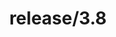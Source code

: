 ---
title: "release/3.8"
description: >
  release/3.8 CHANGELOG Summary, most recent version: v3.8.2, time: 2021-10-10
weight: -38
---